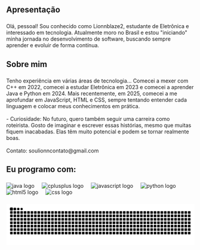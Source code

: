 <h2 align="left">Apresentação</h2>

###

<p align="left">Olá, pessoal! Sou conhecido como Lionnblaze2, estudante de Eletrônica e interessado em tecnologia. Atualmente moro no Brasil e estou "iniciando" minha jornada no desenvolvimento de software, buscando sempre aprender e evoluir de forma contínua.</p>

###

<h2 align="left">Sobre mim</h2>

###

<p align="left">Tenho experiência em várias áreas de tecnologia... Comecei a mexer com C++ em 2022, comecei a estudar Eletrônica em 2023 e comecei a aprender Java e Python em 2024. Mais recentemente, em 2025, comecei a me aprofundar em JavaScript, HTML e CSS, sempre tentando entender cada linguagem e colocar meus conhecimentos em prática.<br><br>- Curiosidade: No futuro, quero também seguir uma carreira como roteirista. Gosto de imaginar e escrever essas histórias, mesmo que muitas fiquem inacabadas. Elas têm muito potencial e podem se tornar realmente boas. <br><br>Contato: soulionncontato@gmail.com</p>

###

<h2 align="left">Eu programo com:</h2>

###

<div align="left">
  <img src="https://cdn.jsdelivr.net/gh/devicons/devicon/icons/java/java-original.svg" height="40" alt="java logo"  />
  <img width="12" />
  <img src="https://cdn.jsdelivr.net/gh/devicons/devicon/icons/cplusplus/cplusplus-original.svg" height="40" alt="cplusplus logo"  />
  <img width="12" />
  <img src="https://cdn.jsdelivr.net/gh/devicons/devicon/icons/javascript/javascript-original.svg" height="40" alt="javascript logo"  />
  <img width="12" />
  <img src="https://cdn.jsdelivr.net/gh/devicons/devicon/icons/python/python-original.svg" height="40" alt="python logo"  />
  <img width="12" />
  <img src="https://cdn.jsdelivr.net/gh/devicons/devicon/icons/html5/html5-original.svg" height="40" alt="html5 logo"  />
  <img width="12" />
  <img src="https://cdn.jsdelivr.net/gh/devicons/devicon/icons/css3/css3-original.svg" height="40" alt="css logo"  />
</div>

###

<img src="https://raw.githubusercontent.com/lionnblaze2/lionnblaze2/output/snake.svg" alt="Snake animation" />

###
